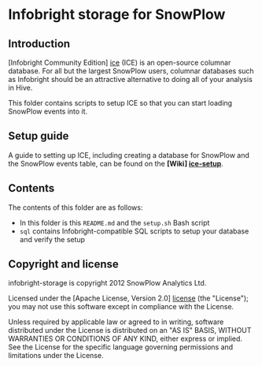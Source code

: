 # Infobright storage for SnowPlow

## Introduction

[Infobright Community Edition] [ice] (ICE) is an open-source columnar database.
For all but the largest SnowPlow users, columnar databases such as Infobright
should be an attractive alternative to doing all of your analysis in Hive.

This folder contains scripts to setup ICE so that you can start loading
SnowPlow events into it.

## Setup guide

A guide to setting up ICE, including creating a database for SnowPlow and the SnowPlow events table, can be found on the **[Wiki] [ice-setup]**.

## Contents

The contents of this folder are as follows:

* In this folder is this `README.md` and the `setup.sh` Bash script
* `sql` contains Infobright-compatible SQL scripts to setup your database and
  verify the setup

## Copyright and license

infobright-storage is copyright 2012 SnowPlow Analytics Ltd.

Licensed under the [Apache License, Version 2.0] [license] (the "License");
you may not use this software except in compliance with the License.

Unless required by applicable law or agreed to in writing, software
distributed under the License is distributed on an "AS IS" BASIS,
WITHOUT WARRANTIES OR CONDITIONS OF ANY KIND, either express or implied.
See the License for the specific language governing permissions and
limitations under the License.

[ice]: http://www.infobright.org
[license]: http://www.apache.org/licenses/LICENSE-2.0
[ice-setup]: https://github.com/snowplow/snowplow/wiki/infobright-storage-setup